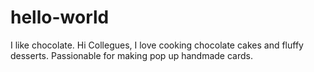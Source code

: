 # hello-world
I like chocolate.
Hi Collegues,
I love cooking chocolate cakes and fluffy desserts. Passionable for making  pop up handmade cards. 
